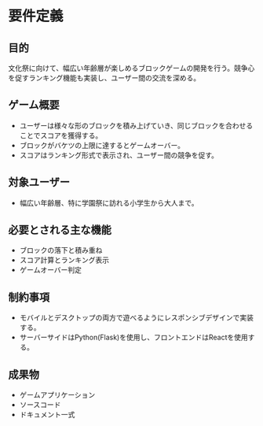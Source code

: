 # 要件定義

## 目的
文化祭に向けて、幅広い年齢層が楽しめるブロックゲームの開発を行う。競争心を促すランキング機能も実装し、ユーザー間の交流を深める。

## ゲーム概要
- ユーザーは様々な形のブロックを積み上げていき、同じブロックを合わせることでスコアを獲得する。
- ブロックがバケツの上限に達するとゲームオーバー。
- スコアはランキング形式で表示され、ユーザー間の競争を促す。

## 対象ユーザー
- 幅広い年齢層、特に学園祭に訪れる小学生から大人まで。

## 必要とされる主な機能
- ブロックの落下と積み重ね
- スコア計算とランキング表示
- ゲームオーバー判定

## 制約事項
- モバイルとデスクトップの両方で遊べるようにレスポンシブデザインで実装する。
- サーバーサイドはPython(Flask)を使用し、フロントエンドはReactを使用する。

## 成果物
- ゲームアプリケーション
- ソースコード
- ドキュメント一式

